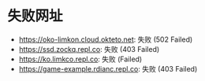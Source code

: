 # 失败网址
- https://oko-limkon.cloud.okteto.net: 失败 (502
Failed)
- https://ssd.zockq.repl.co: 失败 (403
Failed)
- https://ko.limkco.repl.co: 失败 (Failed)
- https://game-example.rdianc.repl.co: 失败 (403
Failed)
